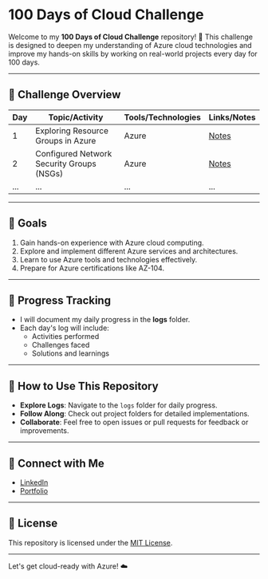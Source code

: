 # 100 Days of Cloud Challenge


Welcome to my **100 Days of Cloud Challenge** repository! 🚀 This challenge is designed to deepen my understanding of Azure cloud technologies and improve my hands-on skills by working on real-world projects every day for 100 days.

---

## 📅 Challenge Overview

| Day | Topic/Activity | Tools/Technologies | Links/Notes |
|-----|----------------|---------------------|-------------|
| 1   | Exploring Resource Groups in Azure | Azure | [Notes](./day1.md) |
| 2   | Configured Network Security Groups (NSGs) | Azure | [Notes](./day2.md) |
| ... | ...            | ...                 | ...         |

---

## 🌟 Goals
1. Gain hands-on experience with Azure cloud computing.
2. Explore and implement different Azure services and architectures.
3. Learn to use Azure tools and technologies effectively.
4. Prepare for Azure certifications like AZ-104.

---

## 📖 Progress Tracking
- I will document my daily progress in the **logs** folder.
- Each day's log will include:
  - Activities performed
  - Challenges faced
  - Solutions and learnings

---

## 🚀 How to Use This Repository
- **Explore Logs**: Navigate to the `logs` folder for daily progress.
- **Follow Along**: Check out project folders for detailed implementations.
- **Collaborate**: Feel free to open issues or pull requests for feedback or improvements.

---

## 🤝 Connect with Me
- [LinkedIn](https://www.linkedin.com/in/jms-luck/)
- [Portfolio](https://your-portfolio.com)

---

## 📜 License
This repository is licensed under the [MIT License](./LICENSE).

---

Let's get cloud-ready with Azure! ☁️
